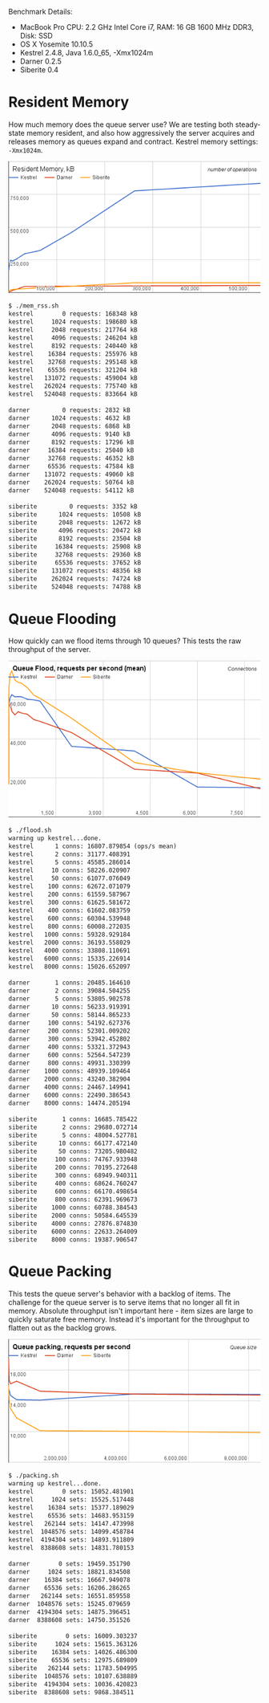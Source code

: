 Benchmark Details:
* MacBook Pro CPU: 2.2 GHz Intel Core i7, RAM: 16 GB 1600 MHz DDR3, Disk: SSD
* OS X Yosemite 10.10.5
* Kestrel 2.4.8, Java 1.6.0_65, -Xmx1024m
* Darner 0.2.5
* Siberite 0.4

# Resident Memory

How much memory does the queue server use?  We are testing both steady-state memory resident, and also how aggressively
the server acquires and releases memory as queues expand and contract.
Kestrel memory settings: `-Xmx1024m`.

![Resident Memory Benchmark](images/resident_memory_benchmark.png)

```
$ ./mem_rss.sh
kestrel        0 requests: 168348 kB
kestrel     1024 requests: 198680 kB
kestrel     2048 requests: 217764 kB
kestrel     4096 requests: 246204 kB
kestrel     8192 requests: 240440 kB
kestrel    16384 requests: 255976 kB
kestrel    32768 requests: 295148 kB
kestrel    65536 requests: 321204 kB
kestrel   131072 requests: 459004 kB
kestrel   262024 requests: 775740 kB
kestrel   524048 requests: 833664 kB

darner         0 requests: 2832 kB
darner      1024 requests: 4632 kB
darner      2048 requests: 6868 kB
darner      4096 requests: 9140 kB
darner      8192 requests: 17296 kB
darner     16384 requests: 25040 kB
darner     32768 requests: 46352 kB
darner     65536 requests: 47584 kB
darner    131072 requests: 49060 kB
darner    262024 requests: 50764 kB
darner    524048 requests: 54112 kB

siberite         0 requests: 3352 kB
siberite      1024 requests: 10508 kB
siberite      2048 requests: 12672 kB
siberite      4096 requests: 20472 kB
siberite      8192 requests: 23504 kB
siberite     16384 requests: 25908 kB
siberite     32768 requests: 29360 kB
siberite     65536 requests: 37652 kB
siberite    131072 requests: 48356 kB
siberite    262024 requests: 74724 kB
siberite    524048 requests: 74788 kB
```

# Queue Flooding

How quickly can we flood items through 10 queues?  This tests the raw throughput of the server.

![Queue Flood Benchmark](images/queue_flood_benchmark.png)

```
$ ./flood.sh
warming up kestrel...done.
kestrel      1 conns: 16807.879854 (ops/s mean)
kestrel      2 conns: 31177.408391
kestrel      5 conns: 45585.286014
kestrel     10 conns: 58226.020907
kestrel     50 conns: 61077.076049
kestrel    100 conns: 62672.071079
kestrel    200 conns: 61559.587967
kestrel    300 conns: 61625.581672
kestrel    400 conns: 61602.083759
kestrel    600 conns: 60304.539948
kestrel    800 conns: 60008.272035
kestrel   1000 conns: 59328.929184
kestrel   2000 conns: 36193.558029
kestrel   4000 conns: 33808.110691
kestrel   6000 conns: 15335.226914
kestrel   8000 conns: 15026.652097

darner       1 conns: 20485.164610
darner       2 conns: 39084.504255
darner       5 conns: 53805.902578
darner      10 conns: 56233.919391
darner      50 conns: 58144.865233
darner     100 conns: 54192.627376
darner     200 conns: 52301.009202
darner     300 conns: 53942.452802
darner     400 conns: 53321.372943
darner     600 conns: 52564.547239
darner     800 conns: 49931.330399
darner    1000 conns: 48939.109464
darner    2000 conns: 43240.382904
darner    4000 conns: 24467.149941
darner    6000 conns: 22490.386543
darner    8000 conns: 14474.205194

siberite       1 conns: 16685.785422
siberite       2 conns: 29680.072714
siberite       5 conns: 48004.527781
siberite      10 conns: 66177.472140
siberite      50 conns: 73205.980482
siberite     100 conns: 74767.933948
siberite     200 conns: 70195.272648
siberite     300 conns: 68949.940311
siberite     400 conns: 68624.760247
siberite     600 conns: 66170.498654
siberite     800 conns: 62391.969673
siberite    1000 conns: 60788.384543
siberite    2000 conns: 50584.645539
siberite    4000 conns: 27876.874830
siberite    6000 conns: 22633.264009
siberite    8000 conns: 19387.906547
```

# Queue Packing

This tests the queue server's behavior with a backlog of items.  The challenge for the queue server is to serve items
that no longer all fit in memory.  Absolute throughput isn't important here - item sizes are large to quickly saturate
free memory.  Instead it's important for the throughput to flatten out as the backlog grows.

![Queue Packing Benchmark](images/queue_packing_benchmark.png)


```
$ ./packing.sh
warming up kestrel...done.
kestrel        0 sets: 15052.481901
kestrel     1024 sets: 15525.517448
kestrel    16384 sets: 15377.189029
kestrel    65536 sets: 14683.953159
kestrel   262144 sets: 14147.473998
kestrel  1048576 sets: 14099.458784
kestrel  4194304 sets: 14893.911809
kestrel  8388608 sets: 14831.780153

darner        0 sets: 19459.351790
darner     1024 sets: 18821.834508
darner    16384 sets: 16667.949078
darner    65536 sets: 16206.286265
darner   262144 sets: 16551.859558
darner  1048576 sets: 15245.079659
darner  4194304 sets: 14875.396451
darner  8388608 sets: 14750.351526

siberite        0 sets: 16009.303237
siberite     1024 sets: 15615.363126
siberite    16384 sets: 14026.486300
siberite    65536 sets: 12975.689809
siberite   262144 sets: 11783.504995
siberite  1048576 sets: 10107.638889
siberite  4194304 sets: 10036.420823
siberite  8388608 sets: 9868.384511
```
